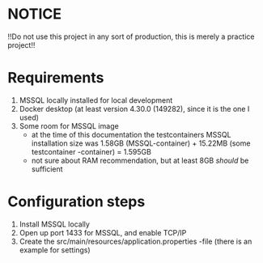 
# NOTICE
!!Do not use this project in any sort of production, this is merely a practice project!!

# Requirements
1. MSSQL locally installed for local development
2. Docker desktop (at least version 4.30.0 (149282), since it is the one I used)
3. Some room for MSSQL image
   - at the time of this documentation the testcontainers MSSQL installation size was 1.58GB (MSSQL-container) + 15.22MB (some testcontainer -container) = 1.595GB
   - not sure about RAM recommendation, but at least 8GB _should_ be sufficient

# Configuration steps
1. Install  MSSQL locally
2. Open up port 1433 for MSSQL, and enable TCP/IP
3. Create the src/main/resources/application.properties -file (there is an example for settings)
